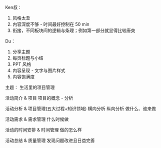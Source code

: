 Ken叔：
1. 风格太丑
2. 内容深度不够  -  时间最好控制在 50 min
3. 衔接，不同板块间的逻辑与条理；例如第一部分就显得比较唐突


Du：
1. 分享主题
2. 每页标题与小结
3. PPT 风格
4. 内容呈现 - 文字与图片样式
5. 内容饱满度





主题：
生活里的项目管理

活动简介 & 项目
项目的概念 - 分析

活动分析 & 项目管理(五大过程+知识领域)
横向分析
纵向分析
做什么、谁来做

活动需求 & 需求管理
什么时候做

活动的时间安排 & 时间管理
做的怎么样

活动总结 & 质量管理
发现问题改进且日益完善
